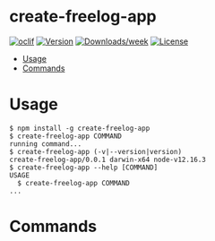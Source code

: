 create-freelog-app
==================



[![oclif](https://img.shields.io/badge/cli-oclif-brightgreen.svg)](https://oclif.io)
[![Version](https://img.shields.io/npm/v/create-freelog-app.svg)](https://npmjs.org/package/create-freelog-app)
[![Downloads/week](https://img.shields.io/npm/dw/create-freelog-app.svg)](https://npmjs.org/package/create-freelog-app)
[![License](https://img.shields.io/npm/l/create-freelog-app.svg)](https://github.com/liu-kai-github/create-freelog-app/blob/master/package.json)

<!-- toc -->
* [Usage](#usage)
* [Commands](#commands)
<!-- tocstop -->
# Usage
<!-- usage -->
```sh-session
$ npm install -g create-freelog-app
$ create-freelog-app COMMAND
running command...
$ create-freelog-app (-v|--version|version)
create-freelog-app/0.0.1 darwin-x64 node-v12.16.3
$ create-freelog-app --help [COMMAND]
USAGE
  $ create-freelog-app COMMAND
...
```
<!-- usagestop -->
# Commands
<!-- commands -->

<!-- commandsstop -->
